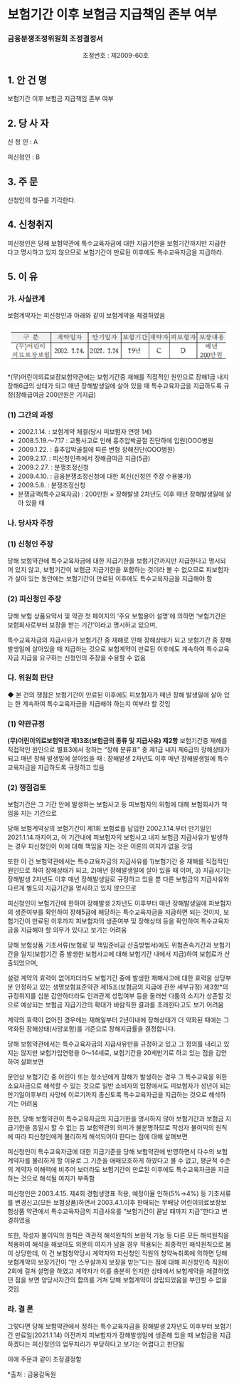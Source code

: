 # 보험기간 이후 보험금 지급책임 존부 여부

### 금융분쟁조정위원회 조정결정서 

&nbsp;&nbsp;&nbsp;&nbsp;&nbsp;&nbsp;&nbsp;&nbsp;&nbsp;&nbsp; &nbsp;&nbsp;&nbsp;&nbsp;&nbsp;&nbsp;&nbsp;&nbsp;&nbsp;&nbsp; &nbsp;&nbsp;&nbsp;&nbsp;&nbsp;&nbsp;&nbsp;&nbsp;&nbsp;&nbsp; &nbsp;&nbsp;&nbsp;&nbsp;&nbsp;&nbsp;&nbsp;&nbsp;&nbsp;&nbsp;조정번호 : 제2009-60호

## 1. 안 건 명
보험기간 이후 보험금 지급책임 존부 여부

## 2. 당 사 자 

신 청 인  :  A

피신청인  :  B

## 3. 주    문

신청인의 청구를 기각한다.  

## 4. 신청취지 

피신청인은 당해 보험약관에 특수교육자금에 대한 지급기한을  보험기간까지만 지급한다고 명시하고 있지 않으므로 보험기간이 만료된 이후에도 특수교육자금을 지급하라.  

## 5. 이   유 

### 가. 사실관계
보험계약자는 피신청인과 아래와 같이 보험계약을 체결하였음

<!--
구 분
계약일자
만기일자
보험기간
계약자
피보험자
보장내용
(무)어린이 의료보장보험
2002. 1.14.
2021. 1.14
19년
C
D
매년 200만원
-->

![alt image](https://raw.githubusercontent.com/aijinet/bodoc-claim-contents/master/contents/images/120_1.PNG)

*(무)어린이의료보장보험약관에는 보험기간중 재해를 직접적인 원인으로 장해1급 내지 장해6급의 상태가 되고 매년 장해발생일에 살아 있을 때 특수교육자금을 지급하도록 규정(장해급여금 200만원은 기지급)


### (1) 그간의 과정

* 2002.1.14. : 보험계약 체결(당시 피보험자 연령 1세)
* 2008.5.19.～7.17 : 교통사고로 인해 흉추압박골절 진단하에 입원(OOO병원
* 2009.1.22. : 흉추압박골절에 따른 변형 장해진단(OOO병원)
* 2009.2.17. : 피신청인측에서 장해급여금 지급(5급)
* 2009.2.27. : 분쟁조정신청
* 2009.4.10. : 금융분쟁조정신청에 대한 회신(신청인 주장 수용불가)
* 2009.5.8. : 분쟁조정신청
* 분쟁금액(특수교육자금) : 200만원 × 장해발생 2차년도 이후 매년 장해발생일에 살아 있을 때

### 나. 당사자 주장 

### (1) 신청인 주장 

당해 보험약관에 특수교육자금에 대한 지급기한을  보험기간까지만 지급한다고 명시되어 있지 않고, 보험기간이 보험금 지급기한을 포함하는 것이라 볼 수 없으므로 피보험자가 살아 있는 동안에는 보험기간이 만료된 이후에도 특수교육자금을 지급해야 함 
 
### (2) 피신청인 주장

당해 보험 상품요약서 및 약관 첫 페이지의 ‘주요 보험용어 설명’에 의하면 ‘보험기간은 보험회사로부터 보장을 받는 기간’이라고 명시하고 있으며,

특수교육자금의 지급사유가 보험기간 중 재해로 인해 장해상태가 되고 보험기간 중 장해발생일에 살아있을 때 지급하는 것으로 보험계약이 만료된 이후에도 계속하여 특수교육자금 지급을 요구하는 신청인의 주장을 수용할 수 없음   
 
### 다. 위원회 판단

 ◆ 본 건의 쟁점은 보험기간이 만료된 이후에도 피보험자가 매년 장해 발생일에 살아 있는 한 계속하여 특수교육자금을 지급해야 하는지 여부라 할 것임

### (1) 약관규정  

**(무)어린이의료보험약관 제13조(보험금의 종류 및 지급사유) 제2항** 보험기간중 재해를 직접적인 원인으로 별표3에서 정하는 “장해 분류표” 중 제1급 내지 제6급의 장해상태가 되고 매년 장해 발생일에 살아있을 때 : 장해발생 2차년도 이후 매년 장해발생일에 특수교육자금을 지급하도록 규정하고 있음      

### (2) 쟁점검토  

보험기간은 그 기간 안에 발생하는 보험사고 등 피보험자의 위험에 대해 보험회사가 책임을 지는 기간으로 

당해 보험계약상의 보험기간이 제1회 보험료를 납입한 2002.1.14.부터 만기일인 2021.1.14.까지이고, 이 기간내에 피보험자의 보험사고 내지 보험금 지급사유가 발생하는 경우 피신청인이 이에 대해 책임을 지는 것은 이론의 여지가 없을 것임

 또한 이 건 보험약관에서는 특수교육자금의 지급사유를 1)보험기간 중 재해를 직접적인 원인으로 하여 장해상태가 되고, 2)매년 장해발생일에 살아 있을 때 이며, 3) 지급시기는 장해발생 2차년도 이후 매년 장해발생일로 규정하고 있을 뿐 다른 보험금의 지급사유와 다르게 별도의 지급기간을 명시하고 있지 않으므로    
   
피신청인이 보험기간에 한하여 장해발생 2차년도 이후부터 매년 장해발생일에 피보험자의 생존여부를 확인하여 장해5급에 해당하는 특수교육자금을 지급하면 되는 것이지, 보험기간이 만료된 이후까지 피보험자의 생존여부 및 장해상태 등을 확인하여 특수교육자금을 지급해야 할 의무가 있다고 보기는 어려움

당해 보험상품 기초서류(보험료 및 책임준비금 산출방법서)에도 위험존속기간과 보험기간을 일치(보험기간 중 발생한 보험사고에 대해 보험기간 내에서 지급)하여 보험료가 산출되었으며,

설령 계약의 효력이 없어지더라도 보험기간 중에 발생한 재해사고에 대한 효력을 상당부분 인정하고 있는 생명보험표준약관 제15조(보험금의 지급에 관한 세부규정) 제3항*의 규정취지를 십분 감안하더라도 인과관계 성립여부 등을 둘러싼 다툼의 소지가 상존할 것으로 예상되는 보험금 지급기간의 확대가 바람직한 결과를 초래한다고도 보기 어려움 


계약의 효력이 없어진 경우에는 재해일부터 2년이내에 장해상태가 더 악화된 때에는 그 악화된 장해상태(사망포함)를 기준으로 장해지급률을 결정합니다.

당해 보험약관에서는 특수교육자금의 지급사유만을 규정하고 있고 그 정의를 내리고 있지는 않지만 보험가입연령을 0～14세로, 보험기간을 20세만기로 하고 있는 점을 감안하여 살펴보면 

문언상 보험기간 중 어린이 또는 청소년에게 장해가 발생하는 경우 그 특수교육을 위한 소요자금으로 해석할 수 있는 것으로 일반 소비자의 입장에서도 피보험자가 성년이 되는 만기일이후부터 사망에 이르기까지 종신토록 특수교육자금을 지급하는 것으로 해석하기는 어려움

한편, 당해 보험약관이 특수교육자금의 지급기한을 명시하지 않아 보험기간과 보험금 지급기한을 동일시 할 수 없는 등 보험약관의 의미가 불분명하므로 작성자 불이익의 원칙에 따라 피신청인에게 불리하게 해석되어야 한다는 점에 대해 살펴보면

피신청인이 특수교육자금에 대한 지급기준을 당해 보험약관에 반영하면서 다수의 보험계약자를 불리하게 할 이유로 그 기준을 애매모호하게 하였다고 볼 수 없고, 평균적 수준의 계약자 이해력에 비추어 보더라도 보험기간이 만료된 이후에도 특수교육자금을 지급하는 것으로 해석될 여지가 부족함
  

피신청인은 2003.4.15. 제4회 경험생명표 적용, 예정이율 인하(5%→4%) 등 기초서류를 변경신고(모든 보험상품)하면서 2003.4.1.이후 판매되는 무배당 어린이의료보장보험상품 약관에서 특수교육자금의 지급사유를 “보험기간이 끝날 때까지 지급”한다고 변경하였음 

또한, 작성자 불이익의 원칙은 객관적 해석원칙의 보완적 기능 등 다른 모든 해석원칙을 적용하여 해석을 해보아도 의문의 여지가 남을 경우 적용되는 최종적인 해석원칙으로 봄이 상당한데, 이 건  보험청약당시 계약자와 피신청인 직원의 청약녹취록에 의하면 당해 보험계약의 보장기간이 “만 스무살까지 보장을 받는”다는 점에 대해 피신청인측 직원이 2회에 걸쳐 설명을 하였고 계약자가 이를 충분히 인지한 상태에서 보험계약을 체결하였던 점을 보면 양당사자간의 합의를 거쳐 당해 보험계약이 성립되었음을 부인할 수 없을 것임  

### 라. 결 론   

그렇다면 당해 보험약관에서 정하는 특수교육자금을 장해발생 2차년도 이후부터 보험기간 만료일(2021.1.14) 이전까지 피보험자가 장해발생일에 생존해 있을 때 보험금을 지급하겠다는 피신청인의 업무처리가 부당하다고 보기는 어렵다고 판단됨

이에 주문과 같이 조정결정함      
      


*출처 : 금융감독원
